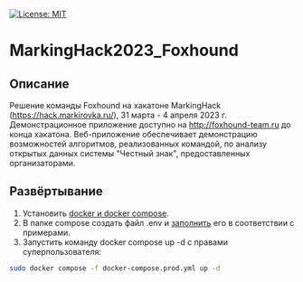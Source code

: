 [![License: MIT](https://img.shields.io/badge/License-MIT-yellow.svg)](https://opensource.org/licenses/MIT)

# MarkingHack2023_Foxhound

## Описание

Решение команды Foxhound на хакатоне MarkingHack (https://hack.markirovka.ru/), 31 марта - 4 апреля 2023 г. Демонстрационное приложение доступно на http://foxhound-team.ru до конца хакатона. Веб-приложение обеспечивает демонстрацию возможностей алгоритмов, реализованных командой, по анализу открытых данных системы "Честный знак", предоставленных организаторами.

## Развёртывание

1. Установить [docker  и docker compose](https://docs.docker.com/engine/install/ubuntu/).
2. В папке compose создать файл .env и [заполнить](#описание-переменных-окружения) его в соответствии с примерами.
3. Запустить команду docker compose up -d с правами суперпользователя:
```bash
sudo docker compose -f docker-compose.prod.yml up -d
```

